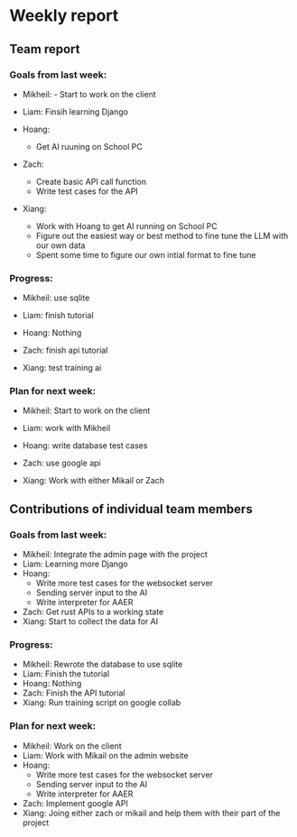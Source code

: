 # Weekly report

## Team report
  ### Goals from last week:
  -  Mikheil:
    -  Start to work on the client

  - Liam: Finsih learning Django
  
  - Hoang:
      - Get AI ruuning on School PC
  
  - Zach:
      - Create basic API call function
      - Write test cases for the API
  
  - Xiang:
      - Work with Hoang to get AI running on School PC
      - Figure out the easiest way or best method to fine tune the LLM with our own data
      - Spent some time to figure our own intial format to fine tune
  
  ### Progress:
  - Mikheil: use sqlite

  - Liam: finish tutorial

  - Hoang: Nothing

  - Zach: finish api tutorial

  - Xiang: test training ai
        
  ### Plan for next week:
  -  Mikheil: Start to work on the client

  - Liam: work with Mikheil
  
  - Hoang: write database test cases
  
  - Zach: use google api
  
  - Xiang: Work with either Mikail or Zach

## Contributions of individual team members

  ### Goals from last week:
  - Mikheil: Integrate the admin page with the project
  - Liam: Learning more Django
  - Hoang:
    - Write more test cases for the websocket server
    - Sending server input to the AI
    - Write interpreter for AAER
  - Zach: Get rust APIs to a working state
  - Xiang: Start to collect the data for AI
  
  ### Progress:
  - Mikheil: Rewrote the database to use sqlite
  - Liam: Finish the tutorial
  - Hoang: Nothing
  - Zach: Finish the API tutorial 
  - Xiang: Run training script on google collab

  ### Plan for next week:
  - Mikheil: Work on the client
  - Liam: Work with Mikail on the admin website
  - Hoang:
    - Write more test cases for the websocket server
    - Sending server input to the AI
    - Write interpreter for AAER
  - Zach: Implement google API
  - Xiang: Joing either zach or mikail and help them with their part of the project  

